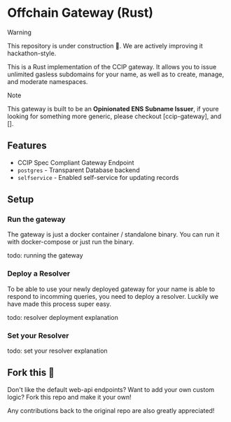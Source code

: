 # Offchain Gateway (Rust)

> [!WARNING]
> This repository is under construction 🚧. We are actively improving it hackathon-style.

This is a Rust implementation of the CCIP gateway. It allows you to issue unlimited gasless subdomains for your name, as well as to create, manage, and moderate namespaces.

> [!NOTE]
> This gateway is built to be an **Opinionated ENS Subname Issuer**, if youre looking for something more generic, please checkout [ccip-gateway], and [].

## Features

- CCIP Spec Compliant Gateway Endpoint
- `postgres` - Transparent Database backend
- `selfservice` - Enabled self-service for updating records

## Setup

### Run the gateway
The gateway is just a docker container / standalone binary. You can run it with docker-compose or just run the binary.

todo: running the gateway

### Deploy a Resolver
To be able to use your newly deployed gateway for your name is able to respond to incomming queries, you need to deploy a resolver. Luckily we have made this process super easy.

todo: resolver deployment explanation

### Set your Resolver

todo: set your resolver explanation

## Fork this 🍴
Don't like the default web-api endpoints? Want to add your own custom logic? Fork this repo and make it your own!

Any contributions back to the original repo are also greatly appreciated!

